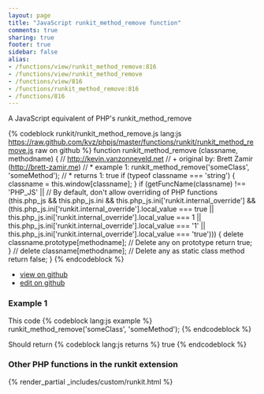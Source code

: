```yaml
---
layout: page
title: "JavaScript runkit_method_remove function"
comments: true
sharing: true
footer: true
sidebar: false
alias:
- /functions/view/runkit_method_remove:816
- /functions/view/runkit_method_remove
- /functions/view/816
- /functions/runkit_method_remove:816
- /functions/816
---
```

<!-- Generated by Rakefile:build -->
A JavaScript equivalent of PHP's runkit_method_remove

{% codeblock runkit/runkit_method_remove.js lang:js https://raw.github.com/kvz/phpjs/master/functions/runkit/runkit_method_remove.js raw on github %}
function runkit_method_remove (classname, methodname) {
  // http://kevin.vanzonneveld.net
  // +   original by: Brett Zamir (http://brett-zamir.me)
  // *     example 1: runkit_method_remove('someClass', 'someMethod');
  // *     returns 1: true
  if (typeof classname === 'string') {
    classname = this.window[classname];
  }
  if (getFuncName(classname) !== 'PHP_JS' || // By default, don't allow overriding of PHP functions
  (this.php_js && this.php_js.ini && this.php_js.ini['runkit.internal_override'] && (this.php_js.ini['runkit.internal_override'].local_value === true || this.php_js.ini['runkit.internal_override'].local_value === 1 || this.php_js.ini['runkit.internal_override'].local_value === '1' || this.php_js.ini['runkit.internal_override'].local_value === 'true'))) {
    delete classname.prototype[methodname]; // Delete any on prototype
    return true;
  }
  // delete classname[methodname]; // Delete any as static class method
  return false;
}
{% endcodeblock %}

 - [view on github](https://github.com/kvz/phpjs/blob/master/functions/runkit/runkit_method_remove.js)
 - [edit on github](https://github.com/kvz/phpjs/edit/master/functions/runkit/runkit_method_remove.js)

### Example 1
This code
{% codeblock lang:js example %}
runkit_method_remove('someClass', 'someMethod');
{% endcodeblock %}

Should return
{% codeblock lang:js returns %}
true
{% endcodeblock %}


### Other PHP functions in the runkit extension
{% render_partial _includes/custom/runkit.html %}
